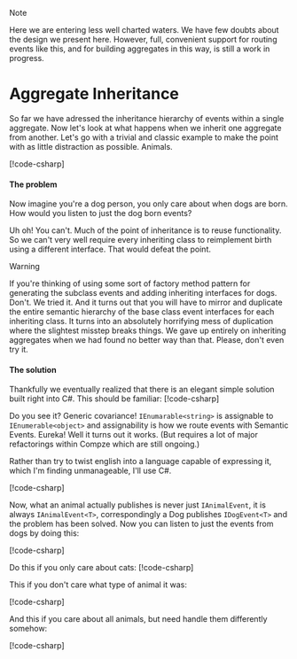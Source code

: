 ﻿>[!NOTE]
> Here we are entering less well charted waters. We have few doubts about the design we present here. However, full, convenient support for routing events like this, and for building aggregates in this way, is still a work in progress.

# Aggregate Inheritance
So far we have adressed the inheritance hierarchy of events within a single aggregate. Now let's look at what happens when we inherit one aggregate from another. Let's go with a trivial and classic example to make the point with as little distraction as possible. Animals.

[!code-csharp[](aggregate-inheritance.cs#noises1)]

#### The problem
Now imagine you're a dog person, you only care about when dogs are born. How would you listen to just the dog born events?

Uh oh! You can't. Much of the point of inheritance is to reuse functionality. So we can't very well require every inheriting class to reimplement birth using a different interface. That would defeat the point. 

>[!WARNING]
>If you're thinking of using some sort of factory method pattern for generating the subclass events and adding inheriting interfaces for dogs. Don't. We tried it. And it turns out that you will have to mirror and duplicate the entire semantic hierarchy of the base class event interfaces for each inheriting class. It turns into an absolutely horrifying mess of duplication where the slightest misstep breaks things. We gave up entirely on inheriting aggregates when we had found no better way than that. Please, don't even try it.

#### The solution
Thankfully we eventually realized that there is an elegant simple solution built right into C#. This should be familiar: 
[!code-csharp[](aggregate-inheritance.cs#enumerable-type-compatibility)]

Do you see it? Generic covariance! `IEnumarable<string>` is assignable to `IEnumerable<object>` and assignability is how we route events with Semantic Events. Eureka! Well it turns out it works. (But requires a lot of major refactorings within Compze which are still ongoing.)

Rather than try to twist english into a language capable of expressing it, which I'm finding unmanageable, I'll use C#.

[!code-csharp[](aggregate-inheritance.cs#noises1wrapped)]

Now, what an animal actually publishes is never just `IAnimalEvent`, it is always `IAnimalEvent<T>`, correspondingly a Dog publishes `IDogEvent<T>` and the problem has been solved. Now you can listen to just the events from dogs by doing this:

[!code-csharp[](aggregate-inheritance.cs#doglistener)]

Do this if you only care about cats:
[!code-csharp[](aggregate-inheritance.cs#catlistener)]

This if you don't care what type of animal it was:

[!code-csharp[](aggregate-inheritance.cs#animallistener)]

And this if you care about all animals, but need handle them differently somehow:

[!code-csharp[](aggregate-inheritance.cs#wrappedanimallistener)]

